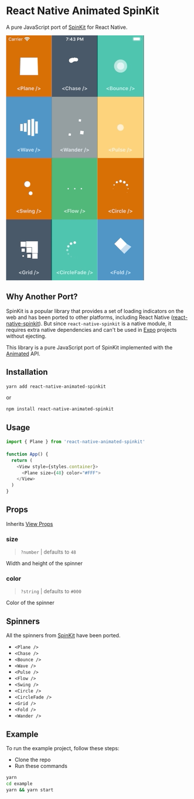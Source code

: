 # React Native Animated SpinKit

A pure JavaScript port of [SpinKit](https://github.com/tobiasahlin/SpinKit) for React Native.

![](demo.gif)

## Why Another Port?

SpinKit is a popular library that provides a set of loading indicators on the web and has been ported to other platforms, including React Native ([react-native-spinkit](https://github.com/maxs15/react-native-spinkit)). But since `react-native-spinkit` is a native module, it requires extra native dependencies and can't be used in [Expo](https://expo.io) projects without ejecting.

This library is a pure JavaScript port of SpinKit implemented with the [Animated](https://facebook.github.io/react-native/docs/animated) API.

## Installation

```sh
yarn add react-native-animated-spinkit
```

or

```sh
npm install react-native-animated-spinkit
```

## Usage

```js
import { Plane } from 'react-native-animated-spinkit'

function App() {
  return (
    <View style={styles.container}>
      <Plane size={48} color="#FFF">
    </View>
  )
}
```

## Props

Inherits [View Props](https://facebook.github.io/react-native/docs/view#props)

### size

> `?number` | defaults to `48`

Width and height of the spinner

### color

> `?string` | defaults to `#000`

Color of the spinner

## Spinners

All the spinners from [SpinKit](https://github.com/tobiasahlin/SpinKit) have been ported.

- `<Plane />`
- `<Chase />`
- `<Bounce />`
- `<Wave />`
- `<Pulse />`
- `<Flow />`
- `<Swing />`
- `<Circle />`
- `<CircleFade />`
- `<Grid />`
- `<Fold />`
- `<Wander />`

## Example

To run the example project, follow these steps:

- Clone the repo
- Run these commands

```sh
yarn
cd example
yarn && yarn start
```
